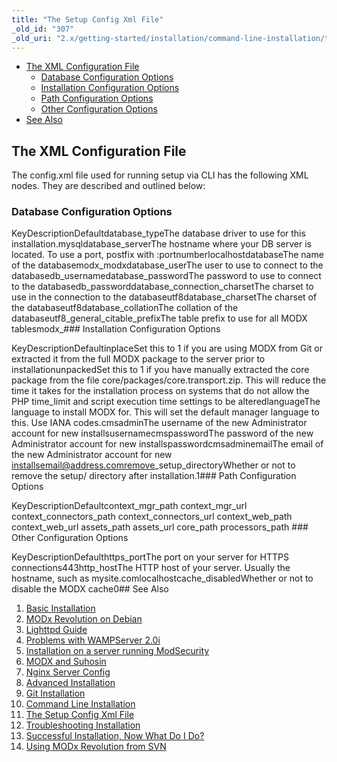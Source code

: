 ```yaml
---
title: "The Setup Config Xml File"
_old_id: "307"
_old_uri: "2.x/getting-started/installation/command-line-installation/the-setup-config-xml-file"
---
```


- [The XML Configuration File](#TheSetupConfigXmlFile-TheXMLConfigurationFile)
  - [Database Configuration Options](#TheSetupConfigXmlFile-DatabaseConfigurationOptions)
  - [Installation Configuration Options](#TheSetupConfigXmlFile-InstallationConfigurationOptions)
  - [Path Configuration Options](#TheSetupConfigXmlFile-PathConfigurationOptions)
  - [Other Configuration Options](#TheSetupConfigXmlFile-OtherConfigurationOptions)
- [See Also](#TheSetupConfigXmlFile-SeeAlso)



## The XML Configuration File

The config.xml file used for running setup via CLI has the following XML nodes. They are described and outlined below:

### Database Configuration Options

KeyDescriptionDefaultdatabase\_typeThe database driver to use for this installation.mysqldatabase\_serverThe hostname where your DB server is located. To use a port, postfix with :portnumberlocalhostdatabaseThe name of the databasemodx\_modxdatabase\_userThe user to use to connect to the databasedb\_usernamedatabase\_passwordThe password to use to connect to the databasedb\_passworddatabase\_connection\_charsetThe charset to use in the connection to the databaseutf8database\_charsetThe charset of the databaseutf8database\_collationThe collation of the databaseutf8\_general\_citable\_prefixThe table prefix to use for all MODX tablesmodx\_### Installation Configuration Options

KeyDescriptionDefaultinplaceSet this to 1 if you are using MODX from Git or extracted it from the full MODX package to the server prior to installationunpackedSet this to 1 if you have manually extracted the core package from the file core/packages/core.transport.zip. This will reduce the time it takes for the installation process on systems that do not allow the PHP time\_limit and script execution time settings to be alteredlanguageThe language to install MODX for. This will set the default manager language to this. Use IANA codes.cmsadminThe username of the new Administrator account for new installsusernamecmspasswordThe password of the new Administrator account for new installspasswordcmsadminemailThe email of the new Administrator account for new installsemail@address.comremove\_setup\_directoryWhether or not to remove the setup/ directory after installation.1### Path Configuration Options

KeyDescriptionDefaultcontext\_mgr\_path  context\_mgr\_url  context\_connectors\_path  context\_connectors\_url  context\_web\_path  context\_web\_url  assets\_path  assets\_url  core\_path  processors\_path  ### Other Configuration Options

KeyDescriptionDefaulthttps\_portThe port on your server for HTTPS connections443http\_hostThe HTTP host of your server. Usually the hostname, such as mysite.comlocalhostcache\_disabledWhether or not to disable the MODX cache0## See Also

1. [Basic Installation](getting-started/installation/basic-installation)
  1. [MODx Revolution on Debian](getting-started/installation/basic-installation/modx-revolution-on-debian)
  2. [Lighttpd Guide](getting-started/installation/basic-installation/lighttpd-guide)
  3. [Problems with WAMPServer 2.0i](getting-started/installation/basic-installation/problems-with-wampserver-2.0i)
  4. [Installation on a server running ModSecurity](getting-started/installation/basic-installation/installation-on-a-server-running-modsecurity)
  5. [MODX and Suhosin](getting-started/installation/basic-installation/modx-and-suhosin)
  6. [Nginx Server Config](getting-started/installation/basic-installation/nginx-server-config)
2. [Advanced Installation](getting-started/installation/advanced-installation)
3. [Git Installation](getting-started/installation/git-installation)
4. [Command Line Installation](getting-started/installation/command-line-installation)
  1. [The Setup Config Xml File](getting-started/installation/command-line-installation/the-setup-config-xml-file)
5. [Troubleshooting Installation](getting-started/installation/troubleshooting-installation)
6. [Successful Installation, Now What Do I Do?](getting-started/installation/successful-installation,-now-what-do-i-do)
7. [Using MODx Revolution from SVN](getting-started/installation/using-modx-revolution-from-svn)